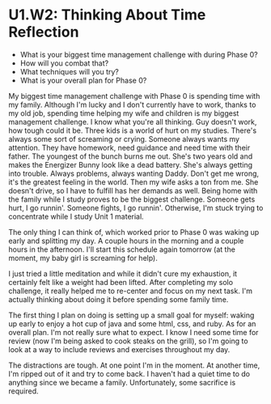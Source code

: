 # U1.W2: Thinking About Time Reflection

* What is your biggest time management challenge with during Phase 0? 
* How will you combat that? 
* What techniques will you try?
* What is your overall plan for Phase 0?

My biggest time management challenge with Phase 0 is spending time with my family.  Although I'm lucky and I don't currently have to work, thanks to my old job, spending time helping my wife and children is my biggest management challenge.  I know what you're all thinking.  Guy doesn't work, how tough could it be.  Three kids is a world of hurt on my studies.  There's always some sort of screaming or crying.  Someone always wants my attention.  They have homework, need guidance and need time with their father.  The youngest of the bunch burns me out.  She's two years old and makes the Energizer Bunny look like a dead battery.  She's always getting into trouble.  Always problems, always wanting Daddy.  Don't get me wrong, it's the greatest feeling in the world.  Then my wife asks a ton from me.  She doesn't drive, so I have to fulfill has her demands as well.  Being home with the family while I study proves to be the biggest challenge.  Someone gets hurt, I go runnin'.  Someone fights, I go runnin'.  Otherwise, I'm stuck trying to concentrate while I study Unit 1 material.  

The only thing I can think of, which worked prior to Phase 0 was waking up early and splitting my day. A couple hours in the morning and a couple hours in the afternoon.  I'll start this schedule again tomorrow (at the moment, my baby girl is screaming for help).

I just tried a little meditation and while it didn't cure my exhaustion, it certainly felt like a weight had been lifted.  After completing my solo challenge, it really helped me to re-center and focus on my next task.   I'm actually thinking about doing it before spending some family time.

The first thing I plan on doing is setting up a small goal for myself: waking up early to enjoy a hot cup of java and some html, css, and ruby.  As for an overall plan.  I'm not really sure what to expect.  I know I need some time for review (now I'm being asked to cook steaks on the grill), so I'm going to look at a way to include reviews and exercises throughout my day.

The distractions are tough.  At one point I'm in the moment.  At another time, I'm ripped out of it and try to come back.  I haven't had a quiet time to do anything since we became a family.  Unfortunately, some sacrifice is required.
